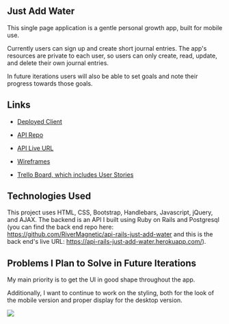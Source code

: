 ## Just Add Water

This single page application is a gentle personal growth app, built for mobile use.

Currently users can sign up and create short journal entries. The app's resources are private to each user, so users can only create, read, update, and delete their own journal entries.

In future iterations users will also be able to set goals and note their progress towards those goals.


## Links

* [Deployed Client](https://rivermagnetic.github.io/client-just-add-water/)

* [API Repo](https://github.com/RiverMagnetic/api-rails-just-add-water)

* [API Live URL](https://api-rails-just-add-water.herokuapp.com/)

* [Wireframes](https://github.com/RiverMagnetic/client-just-add-water/blob/master/just-add-water-original-wireframes.jpg)

* [Trello Board, which includes User Stories](https://trello.com/b/SyRpniLn)


## Technologies Used

This project uses HTML, CSS, Bootstrap, Handlebars, Javascript, jQuery, and AJAX. The backend is an API I built using Ruby on Rails and Postgresql (you can find the back end repo here: https://github.com/RiverMagnetic/api-rails-just-add-water and this is the back end's live URL: https://api-rails-just-add-water.herokuapp.com/).


## Problems I Plan to Solve in Future Iterations

My main priority is to get the UI in good shape throughout the app. 

Additionally, I want to continue to work on the styling, both for the look of the mobile version and proper display for the desktop version.


<img style="margin: 0 auto;" src="https://i.imgur.com/OLgpSWX.png">